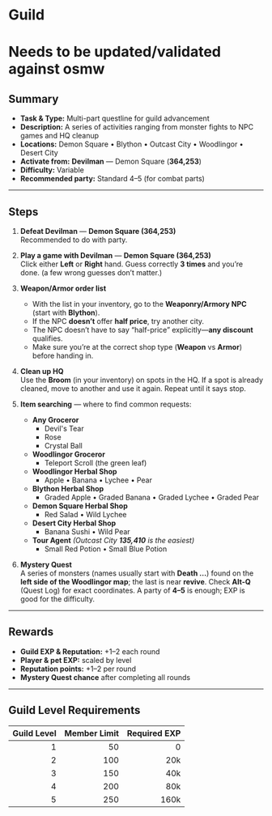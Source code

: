 # Guild

# Needs to be updated/validated against osmw


## Summary
- **Task & Type:** Multi-part questline for guild advancement
- **Description:** A series of activities ranging from monster fights to NPC games and HQ cleanup
- **Locations:** Demon Square • Blython • Outcast City • Woodlingor • Desert City
- **Activate from:** **Devilman** — Demon Square (**364,253**)
- **Difficulty:** Variable
- **Recommended party:** Standard 4–5 (for combat parts)

---

## Steps

1. **Defeat Devilman** — **Demon Square (364,253)**  
   Recommended to do with party.

2. **Play a game with Devilman** — **Demon Square (364,253)**  
   Click either **Left** or **Right** hand. Guess correctly **3 times** and you’re done. (a few wrong guesses don’t matter.)

3. **Weapon/Armor order list**  
    - With the list in your inventory, go to the **Weaponry/Armory NPC** (start with **Blython**).  
    - If the NPC **doesn’t** offer **half price**, try another city.  
    - The NPC doesn’t have to say “half-price” explicitly—**any discount** qualifies.  
    - Make sure you’re at the correct shop type (**Weapon** vs **Armor**) before handing in.

4. **Clean up HQ**  
   Use the **Broom** (in your inventory) on spots in the HQ. If a spot is already cleaned, move to another and use it again. Repeat until it says stop.

5. **Item searching** — where to find common requests:
    - **Any Groceror**  
        - Devil's Tear  
        - Rose  
        - Crystal Ball
    - **Woodlingor Groceror**  
        - Teleport Scroll (the green leaf)
    - **Woodlingor Herbal Shop**  
        - Apple • Banana • Lychee • Pear
    - **Blython Herbal Shop**  
        - Graded Apple • Graded Banana • Graded Lychee • Graded Pear
    - **Demon Square Herbal Shop**  
        - Red Salad • Wild Lychee
    - **Desert City Herbal Shop**  
        - Banana Sushi • Wild Pear
    - **Tour Agent** *(Outcast City **135,410** is the easiest)*  
        - Small Red Potion • Small Blue Potion

6. **Mystery Quest**  
   A series of monsters (names usually start with **Death …**) found on the **left side of the Woodlingor map**; the last is near **revive**. Check **Alt-Q** (Quest Log) for exact coordinates. A party of **4–5** is enough; EXP is good for the difficulty.

---

## Rewards
- **Guild EXP & Reputation:** +1–2 each round  
- **Player & pet EXP:** scaled by level  
- **Reputation points:** +1–2 per round  
- **Mystery Quest chance** after completing all rounds  

---

## Guild Level Requirements
| Guild Level | Member Limit | Required EXP |
|-----------: |------------: |-------------:|
| 1 | 50  | 0 |
| 2 | 100 | 20k |
| 3 | 150 | 40k |
| 4 | 200 | 80k |
| 5 | 250 | 160k |
